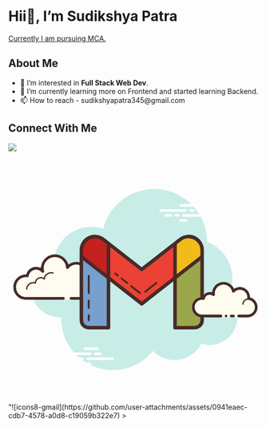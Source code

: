  <h1>Hii👋, I’m Sudikshya Patra</h1>
 <u>Currently I am pursuing MCA.</u>
 <h2>About Me</h2>
 <ul>
 <li>👀 I’m interested in <b>Full Stack Web Dev</b>.</li>
 <li>🌱 I’m currently learning more on Frontend and started learning Backend.</li>
 <li>📫 How to reach - sudikshyapatra345@gmail.com </li>
</ul>
<h2>Connect With Me</h2>
<a><img src= "<?xml version="1.0" encoding="iso-8859-1"?>
<!-- Generator: Adobe Illustrator 25.2.1, SVG Export Plug-In . SVG Version: 6.00 Build 0)  -->
<svg version="1.1" id="Layer_1" xmlns="http://www.w3.org/2000/svg" xmlns:xlink="http://www.w3.org/1999/xlink" x="0px" y="0px"
	 viewBox="0 0 100 100" style="enable-background:new 0 0 100 100;" xml:space="preserve">
<path style="fill:#C7EDE6;" d="M87.215,57.71C88.35,55.555,89,53.105,89,50.5c0-6.621-4.159-12.257-10.001-14.478
	C78.999,36.015,79,36.008,79,36c0-11.598-9.402-21-21-21c-9.784,0-17.981,6.701-20.313,15.757C36.211,30.272,34.638,30,33,30
	c-7.692,0-14.023,5.793-14.89,13.252C12.906,44.353,9,48.969,9,54.5C9,60.851,14.149,66,20.5,66c0.177,0,0.352-0.012,0.526-0.022
	C21.022,66.153,21,66.324,21,66.5C21,77.822,30.178,87,41.5,87c6.437,0,12.175-2.972,15.934-7.614C59.612,81.611,62.64,83,66,83
	c4.65,0,8.674-2.65,10.666-6.518C77.718,76.817,78.837,77,80,77c6.075,0,11-4.925,11-11C91,62.689,89.53,59.727,87.215,57.71z"/>
<path style="fill:#FDFCEF;" d="M21.875,59v-0.5H7c-2.481,0-4.5-2.019-4.5-4.5c0-2.422,1.895-4.396,4.313-4.496l0.677-0.027
	l0.226-0.64C8.208,47.439,9.527,46.5,11,46.5c0.41,0,0.812,0.072,1.194,0.215l1.189,0.442l0.152-1.26
	c0.303-2.507,2.437-4.397,4.964-4.397c2.047,0,3.916,1.288,4.649,3.206l0.438,1.144l1.033-0.657C25.332,44.739,26.155,44.5,27,44.5
	c2.402,0,4.377,1.879,4.494,4.276l0.035,0.721l0.695,0.193C34.153,50.228,33.5,52,33.5,54c0,2.481-0.019,4.5-2.5,4.5h-6.125V59
	H21.875z"/>
<path style="fill:#FDFCEF;" d="M24.875,58.5c0,0,3.64,0,6.125,0s1-2.015,1-4.5c0-2.333,1.718-4.229-0.555-4.455
	C31.467,49.364,31.5,49.187,31.5,49c0-2.485-2.015-4.5-4.5-4.5c-1.438,0-2.703,0.686-3.527,1.736C23.333,43.6,21.171,41.5,18.5,41.5
	c-2.761,0-5,2.239-5,5c0,0.446,0.077,0.87,0.187,1.282C13.045,47.005,12.086,46.5,11,46.5c-1.781,0-3.234,1.335-3.455,3.055
	C7.364,49.533,7.187,49.5,7,49.5c-2.485,0-4.5,2.015-4.5,4.5s2.015,4.5,4.5,4.5s9.5,0,9.5,0h5.375V59h3V58.5z"/>
<path style="fill:#472B29;" d="M24.875,59c-0.275,0-0.5-0.225-0.5-0.5s0.225-0.5,0.5-0.5H31c2.206,0,2-1.794,2-4
	c0-2.052,0.449-3.754-1.606-3.958c-0.13-0.013-0.256-0.081-0.338-0.184c-0.083-0.104-0.123-0.243-0.106-0.373l0.019-0.142
	C30.99,49.189,31,49.096,31,49c0-2.206-1.794-4-4-4c-1.22,0-2.362,0.562-3.133,1.544c-0.094,0.121-0.243,0.193-0.393,0.193
	c-0.049,0-0.101-0.008-0.151-0.024c-0.194-0.061-0.338-0.245-0.35-0.448C22.847,43.874,20.881,42,18.5,42
	c-2.481,0-4.5,2.019-4.5,4.5c0,0.353,0.054,0.719,0.169,1.154c0.059,0.221-0.05,0.468-0.253,0.57
	c-0.073,0.039-0.154,0.058-0.229,0.058c-0.148,0-0.289-0.066-0.385-0.182C12.724,47.401,11.884,47,11,47
	c-1.496,0-2.769,1.126-2.959,2.618c-0.032,0.247-0.245,0.437-0.495,0.437L7.331,50.03C7.189,50.01,7.096,50,7,50
	c-2.206,0-4,1.794-4,4s1.794,4,4,4h14.875c0.275,0,0.5,0.225,0.5,0.5s-0.225,0.5-0.5,0.5H7c-2.757,0-5-2.243-5-5
	c0-2.589,1.941-4.729,4.516-4.978l0.591-0.057l0.232-0.545C7.969,46.95,9.405,46,11,46c0.309,0,0.617,0.036,0.916,0.108l0.994,0.24
	l0.218-1C13.675,42.829,15.934,41,18.5,41c2.113,0,3.999,1.18,4.923,3.078l0.444,0.913l0.906-0.458C25.463,44.185,26.232,44,27,44
	c2.561,0,4.697,1.917,4.971,4.459l0.067,0.631l0.601,0.207C34.649,49.99,34,51.88,34,54c0,2.757-0.243,5-3,5H24.875z"/>
<path style="fill:#472B29;" d="M18.5,41c-3.033,0-5.5,2.467-5.5,5.5c0,0.016,0,0.031,0,0.047C12.398,46.192,11.71,46,11,46
	c-1.831,0-3.411,1.261-3.858,3.005C7.095,49.002,7.048,49,7,49c-2.757,0-5,2.243-5,5s2.243,5,5,5h14.875c0.276,0,0.5-0.224,0.5-0.5
	s-0.224-0.5-0.5-0.5H7c-2.206,0-4-1.794-4-4s1.794-4,4-4c0.117,0,0.23,0.017,0.343,0.032l0.141,0.019
	c0.021,0.003,0.041,0.004,0.062,0.004c0.246,0,0.462-0.185,0.495-0.437C8.232,48.125,9.504,47,11,47c0.885,0,1.723,0.401,2.301,1.1
	c0.098,0.118,0.241,0.182,0.386,0.182c0.078,0,0.156-0.018,0.228-0.056c0.209-0.107,0.314-0.346,0.254-0.573
	C14.054,47.218,14,46.852,14,46.5c0-2.481,2.019-4.5,4.5-4.5c2.381,0,4.347,1.872,4.474,4.263c0.011,0.208,0.15,0.387,0.349,0.45
	c0.05,0.016,0.101,0.024,0.152,0.024c0.15,0,0.296-0.069,0.392-0.192C24.638,45.563,25.779,45,27,45c2.206,0,4,1.794,4,4
	c0,0.117-0.017,0.23-0.032,0.343l-0.019,0.141c-0.016,0.134,0.022,0.268,0.106,0.373c0.084,0.105,0.207,0.172,0.34,0.185
	C33.451,50.247,33,51.949,33,54c0,2.206,0.206,4-2,4h-6.125c-0.276,0-0.5,0.224-0.5,0.5s0.224,0.5,0.5,0.5H31c2.757,0,3-2.243,3-5
	c0-2.397,0.311-4.413-2.003-4.877C31.999,49.082,32,49.041,32,49c0-2.757-2.243-5-5-5c-1.176,0-2.293,0.416-3.183,1.164
	C23.219,42.76,21.055,41,18.5,41L18.5,41z"/>
<path style="fill:#472B29;" d="M17,48c-1.403,0-2.609,0.999-2.913,2.341C13.72,50.119,13.301,50,12.875,50
	c-1.202,0-2.198,0.897-2.353,2.068C10.319,52.022,10.126,52,9.937,52c-1.529,0-2.811,1.2-2.918,2.732
	C7.01,54.87,7.114,54.99,7.251,55c0.006,0,0.012,0,0.018,0c0.13,0,0.24-0.101,0.249-0.232C7.607,53.497,8.669,52.5,9.937,52.5
	c0.229,0,0.47,0.042,0.738,0.127c0.022,0.007,0.045,0.01,0.067,0.01c0.055,0,0.11-0.02,0.156-0.054
	C10.962,52.537,11,52.455,11,52.375c0-1.034,0.841-1.875,1.875-1.875c0.447,0,0.885,0.168,1.231,0.473
	c0.047,0.041,0.106,0.063,0.165,0.063c0.032,0,0.063-0.006,0.093-0.019c0.088-0.035,0.148-0.117,0.155-0.212
	C14.623,49.512,15.712,48.5,17,48.5c0.208,0,0.425,0.034,0.682,0.107c0.023,0.007,0.047,0.01,0.07,0.01
	c0.109,0,0.207-0.073,0.239-0.182c0.038-0.133-0.039-0.271-0.172-0.309C17.517,48.04,17.256,48,17,48L17,48z"/>
<path style="fill:#FFFFFF;" d="M70.405,24H60.5c-0.276,0-0.5-0.224-0.5-0.5s0.224-0.5,0.5-0.5h9.905c0.276,0,0.5,0.224,0.5,0.5
	S70.682,24,70.405,24z"/>
<path style="fill:#FFFFFF;" d="M73.5,24h-1c-0.276,0-0.5-0.224-0.5-0.5s0.224-0.5,0.5-0.5h1c0.276,0,0.5,0.224,0.5,0.5
	S73.777,24,73.5,24z"/>
<path style="fill:#FFFFFF;" d="M78.491,26H69.5c-0.276,0-0.5-0.224-0.5-0.5s0.224-0.5,0.5-0.5h8.991c0.276,0,0.5,0.224,0.5,0.5
	S78.767,26,78.491,26z"/>
<path style="fill:#FFFFFF;" d="M67.5,26h-1c-0.276,0-0.5-0.224-0.5-0.5s0.224-0.5,0.5-0.5h1c0.276,0,0.5,0.224,0.5,0.5
	S67.777,26,67.5,26z"/>
<path style="fill:#FFFFFF;" d="M64.5,26h-2c-0.276,0-0.5-0.224-0.5-0.5s0.224-0.5,0.5-0.5h2c0.276,0,0.5,0.224,0.5,0.5
	S64.777,26,64.5,26z"/>
<path style="fill:#FFFFFF;" d="M70.5,28h-2c-0.276,0-0.5-0.224-0.5-0.5s0.224-0.5,0.5-0.5h2c0.276,0,0.5,0.224,0.5,0.5
	S70.776,28,70.5,28z"/>
<path style="fill:#FFFFFF;" d="M73.5,19c-0.177,0-0.823,0-1,0c-0.276,0-0.5,0.224-0.5,0.5s0.224,0.5,0.5,0.5c0.177,0,0.823,0,1,0
	c0.276,0,0.5-0.224,0.5-0.5S73.776,19,73.5,19z"/>
<path style="fill:#FFFFFF;" d="M73.5,21c-0.177,0-4.823,0-5,0c-0.276,0-0.5,0.224-0.5,0.5s0.224,0.5,0.5,0.5c0.177,0,4.823,0,5,0
	c0.276,0,0.5-0.224,0.5-0.5S73.776,21,73.5,21z"/>
<path style="fill:#FFFFFF;" d="M78.5,23c-0.177,0-2.823,0-3,0c-0.276,0-0.5,0.224-0.5,0.5s0.224,0.5,0.5,0.5c0.177,0,2.823,0,3,0
	c0.276,0,0.5-0.224,0.5-0.5S78.776,23,78.5,23z"/>
<path style="fill:#FFFFFF;" d="M32.5,81h-10c-0.276,0-0.5-0.224-0.5-0.5s0.224-0.5,0.5-0.5h10c0.276,0,0.5,0.224,0.5,0.5
	S32.776,81,32.5,81z"/>
<path style="fill:#FFFFFF;" d="M36.5,81h-2c-0.276,0-0.5-0.224-0.5-0.5s0.224-0.5,0.5-0.5h2c0.276,0,0.5,0.224,0.5,0.5
	S36.776,81,36.5,81z"/>
<path style="fill:#FFFFFF;" d="M41.5,83h-10c-0.276,0-0.5-0.224-0.5-0.5s0.224-0.5,0.5-0.5h10c0.276,0,0.5,0.224,0.5,0.5
	S41.777,83,41.5,83z"/>
<path style="fill:#FFFFFF;" d="M29.5,83h-1c-0.276,0-0.5-0.224-0.5-0.5s0.224-0.5,0.5-0.5h1c0.276,0,0.5,0.224,0.5,0.5
	S29.776,83,29.5,83z"/>
<path style="fill:#FFFFFF;" d="M26.375,83H24.5c-0.276,0-0.5-0.224-0.5-0.5s0.224-0.5,0.5-0.5h1.875c0.276,0,0.5,0.224,0.5,0.5
	S26.651,83,26.375,83z"/>
<path style="fill:#FFFFFF;" d="M35.5,79h-5c-0.276,0-0.5-0.224-0.5-0.5s0.224-0.5,0.5-0.5h5c0.276,0,0.5,0.224,0.5,0.5
	S35.777,79,35.5,79z"/>
<path style="fill:#FFFFFF;" d="M32.5,85h-2c-0.276,0-0.5-0.224-0.5-0.5s0.224-0.5,0.5-0.5h2c0.276,0,0.5,0.224,0.5,0.5
	S32.776,85,32.5,85z"/>
<path style="fill:#78A0CF;" d="M39.775,50.315v19.807h-7.837c-1.626,0-2.939-1.313-2.939-2.939V41.891L39.775,50.315z"/>
<path style="fill:#C4211F;" d="M39.775,36.64v13.675L29,41.891v-2.625c0-1.254,0.431-2.41,1.146-3.321
	c1.774-2.305,5.258-2.768,7.563-0.921L39.775,36.64z"/>
<polygon style="fill:#EB4235;" points="66.224,36.64 66.224,50.305 53,60.64 39.775,50.315 39.775,36.64 53,46.965 "/>
<path style="fill:#F1BC19;" d="M77,39.265v2.625l-10.775,8.415V36.64l2.067-1.616c0.99-0.774,2.155-1.146,3.321-1.146
	C74.512,33.85,77.033,36.313,77,39.265z"/>
<path style="fill:#9CA74C;" d="M77,41.891v25.293c0,1.626-1.313,2.939-2.939,2.939h-7.837V50.305L77,41.891z"/>
<line style="fill:none;stroke:#472B29;stroke-width:0.75;stroke-linecap:round;stroke-linejoin:round;stroke-miterlimit:10;" x1="31.939" y1="65.224" x2="31.939" y2="67.184"/>
<line style="fill:none;stroke:#472B29;stroke-width:0.75;stroke-linecap:round;stroke-linejoin:round;stroke-miterlimit:10;" x1="31.939" y1="59.347" x2="31.939" y2="62.286"/>
<line style="fill:none;stroke:#472B29;stroke-width:0.75;stroke-linecap:round;stroke-linejoin:round;stroke-miterlimit:10;" x1="31.939" y1="49.551" x2="31.939" y2="56.353"/>
<path style="fill:none;stroke:#472B29;stroke-width:1.4;stroke-linejoin:round;stroke-miterlimit:10;" d="M39.775,36.867v33.256
	h-7.837c-1.623,0-2.939-1.316-2.939-2.939V39.265c0-2.976,2.412-5.388,5.388-5.388"/>
<path style="fill:none;stroke:#472B29;stroke-width:1.4;stroke-linejoin:round;stroke-miterlimit:10;" d="M75.858,35.948
	c-1.832-2.345-5.218-2.76-7.563-0.929L53,46.97l0,0L37.705,35.02c-2.345-1.832-5.731-1.416-7.563,0.929"/>
<line style="fill:none;stroke:#472B29;stroke-width:0.75;stroke-linecap:round;stroke-linejoin:round;stroke-miterlimit:10;" x1="54.356" y1="55.842" x2="58.81" y2="52.318"/>
<line style="fill:none;stroke:#472B29;stroke-width:0.75;stroke-linecap:round;stroke-linejoin:round;stroke-miterlimit:10;" x1="48.822" y1="53.609" x2="52.289" y2="56.353"/>
<line style="fill:none;stroke:#472B29;stroke-width:0.75;stroke-linecap:round;stroke-linejoin:round;stroke-miterlimit:10;" x1="44.985" y1="50.573" x2="47.285" y2="52.393"/>
<line style="fill:none;stroke:#472B29;stroke-width:0.75;stroke-linecap:round;stroke-linejoin:round;stroke-miterlimit:10;" x1="42.456" y1="48.571" x2="43.448" y2="49.357"/>
<polyline style="fill:none;stroke:#472B29;stroke-width:1.4;stroke-linejoin:round;stroke-miterlimit:10;" points="29.157,42.015 
	53,60.644 53,60.644 76.826,42.029 "/>
<path style="fill:none;stroke:#472B29;stroke-width:1.4;stroke-linejoin:round;stroke-miterlimit:10;" d="M71.612,33.878
	c2.976,0,5.388,2.412,5.388,5.388v27.918c0,1.623-1.316,2.939-2.939,2.939h-7.837V36.8"/>
<path style="fill:#FDFCEF;" d="M84.5,66v-0.5H77c-1.93,0-3.5-1.57-3.5-3.5c0-1.895,1.482-3.431,3.375-3.498l0.609-0.021l0.26-0.551
	c0.409-0.868,1.295-1.43,2.256-1.43c0.142,0,0.28,0.012,0.417,0.035l0.97,0.172l0.186-0.967c0.362-1.878,2.014-3.24,3.928-3.24
	c1.438,0,2.773,0.783,3.485,2.045l0.485,0.859l0.866-0.475c0.514-0.281,1.088-0.43,1.663-0.43c1.866,0,3.402,1.459,3.495,3.321
	l0.034,0.671l0.633,0.223C97.561,59.207,98.5,60.527,98.5,62c0,1.93-1.57,3.5-3.5,3.5h-3.5V66H84.5z"/>
<path style="fill:#FDFCEF;" d="M91.5,65.5c0,0,1.567,0,3.5,0s3.5-1.567,3.5-3.5c0-1.781-1.335-3.234-3.055-3.455
	C95.473,58.366,95.5,58.187,95.5,58c0-1.933-1.567-3.5-3.5-3.5c-1.032,0-1.95,0.455-2.59,1.165c-0.384-1.808-1.987-3.165-3.91-3.165
	c-2.209,0-4,1.791-4,4c0,0.191,0.03,0.374,0.056,0.558C81.128,56.714,80.592,56.5,80,56.5c-1.228,0-2.245,0.887-2.455,2.055
	C77.366,58.527,77.187,58.5,77,58.5c-1.933,0-3.5,1.567-3.5,3.5s1.567,3.5,3.5,3.5s7.5,0,7.5,0V66h7V65.5z"/>
<path style="fill:#472B29;" d="M93.25,61C93.112,61,93,60.888,93,60.75c0-1.223,0.995-2.218,2.218-2.218
	c0.034,0.009,0.737-0.001,1.244,0.136c0.133,0.036,0.212,0.173,0.176,0.306c-0.036,0.134-0.173,0.213-0.306,0.176
	c-0.444-0.12-1.1-0.12-1.113-0.118c-0.948,0-1.719,0.771-1.719,1.718C93.5,60.888,93.388,61,93.25,61z"/>
<circle style="fill:#472B29;" cx="86.5" cy="65.5" r="0.5"/>
<path style="fill:#472B29;" d="M91.5,66c-0.275,0-0.5-0.225-0.5-0.5s0.225-0.5,0.5-0.5H95c1.654,0,3-1.346,3-3
	c0-1.496-1.126-2.769-2.618-2.959c-0.13-0.017-0.257-0.09-0.335-0.195c-0.082-0.108-0.116-0.248-0.095-0.379
	C94.984,58.258,95,58.131,95,58c0-1.654-1.346-3-3-3c-0.85,0-1.638,0.355-2.219,1.001c-0.095,0.104-0.23,0.165-0.372,0.165
	c-0.042,0-0.085-0.006-0.127-0.018c-0.187-0.051-0.322-0.196-0.361-0.38C88.58,54.164,87.142,53,85.5,53c-1.93,0-3.5,1.57-3.5,3.5
	c0,0.121,0.014,0.238,0.032,0.354c0.039,0.272-0.057,0.503-0.233,0.604c-0.094,0.053-0.193,0.081-0.289,0.081
	c-0.103,0-0.189-0.029-0.266-0.091C80.877,57.155,80.447,57,80,57c-0.967,0-1.793,0.691-1.963,1.645
	c-0.043,0.237-0.249,0.41-0.491,0.41l-0.117-0.011C77.257,59.016,77.13,59,77,59c-1.654,0-3,1.346-3,3s1.346,3,3,3h7.5
	c0.275,0,0.5,0.225,0.5,0.5S84.775,66,84.5,66H77c-2.206,0-4-1.794-4-4c0-2.041,1.59-3.79,3.62-3.982l0.519-0.049l0.258-0.452
	C77.927,56.581,78.925,56,80,56l0.952,0.038l0.216-0.761C81.716,53.348,83.497,52,85.5,52c1.491,0,2.881,0.736,3.718,1.969
	l0.463,0.684l0.759-0.326C90.937,54.112,91.476,54,92,54c2.03,0,3.738,1.52,3.974,3.534l0.067,0.576l0.534,0.228
	C98.048,58.966,99,60.403,99,62c0,2.206-1.794,4-4,4H91.5z"/>
<path style="fill:#472B29;" d="M95,66h-3.5c-0.276,0-0.5-0.224-0.5-0.5s0.224-0.5,0.5-0.5H95c1.654,0,3-1.346,3-3
	c0-1.496-1.125-2.768-2.618-2.959c-0.134-0.018-0.255-0.088-0.336-0.196s-0.115-0.244-0.094-0.377C94.975,58.314,95,58.16,95,58
	c0-1.654-1.346-3-3-3c-0.85,0-1.638,0.355-2.219,1c-0.125,0.139-0.321,0.198-0.5,0.148c-0.182-0.049-0.321-0.195-0.36-0.379
	C88.58,54.165,87.141,53,85.5,53c-1.93,0-3.5,1.57-3.5,3.5c0,0.143,0.021,0.28,0.041,0.418c0.029,0.203-0.063,0.438-0.242,0.54
	c-0.179,0.102-0.396,0.118-0.556-0.01C80.878,57.155,80.449,57,80,57c-0.966,0-1.792,0.691-1.963,1.644
	c-0.048,0.267-0.296,0.446-0.569,0.405C77.314,59.025,77.16,59,77,59c-1.654,0-3,1.346-3,3s1.346,3,3,3h7.5
	c0.276,0,0.5,0.224,0.5,0.5S84.776,66,84.5,66H77c-2.206,0-4-1.794-4-4s1.794-4,4-4c0.059,0,0.116,0.002,0.174,0.006
	C77.588,56.82,78.711,56,80,56c0.349,0,0.689,0.061,1.011,0.18C81.176,53.847,83.126,52,85.5,52c1.831,0,3.466,1.127,4.153,2.774
	C90.333,54.276,91.155,54,92,54c2.206,0,4,1.794,4,4c0,0.048-0.001,0.095-0.004,0.142C97.739,58.59,99,60.169,99,62
	C99,64.206,97.206,66,95,66z"/>
<path style="fill:#472B29;" d="M89.5,65c-0.159,0-0.841,0-1,0c-0.276,0-0.5,0.224-0.5,0.5s0.224,0.5,0.5,0.5c0.159,0,0.841,0,1,0
	c0.276,0,0.5-0.224,0.5-0.5S89.776,65,89.5,65z"/>
</svg>"![icons8-gmail](https://github.com/user-attachments/assets/0941eaec-cdb7-4578-a0d8-c19059b322e7)
></a>
<!---
Dikshya0112/Dikshya0112 is a ✨ special ✨ repository because its `README.md` (this file) appears on your GitHub profile.
You can click the Preview link to take a look at your changes.- 💞️ I’m looking to collaborate on - 😄 Pronouns: ...
- ⚡ Fun fact: ...
--->
